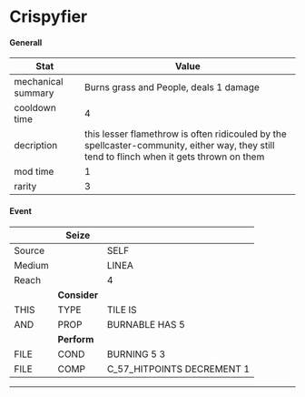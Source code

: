 

# **Crispyfier**


#### **Generall**
| Stat | Value | 
|  --  |  --  | 
| mechanical summary | Burns grass and People, deals 1 damage | 
| cooldown time | 4 | 
| decription | this lesser flamethrow is often ridicouled by the spellcaster-community, either way, they still tend to flinch when it gets thrown on them | 
| mod time | 1 | 
| rarity | 3 | 



#### **Event**
|  | **Seize** |  | 
|  --  |  --  |  --  | 
| Source |  | SELF | 
| Medium |  | LINEA | 
| Reach |  | 4 | 
|  | **Consider** |  | 
| THIS | TYPE | TILE IS | 
| AND | PROP | BURNABLE HAS 5 | 
|  | **Perform** |  | 
| FILE | COND | BURNING 5 3 | 
| FILE | COMP | C_57_HITPOINTS DECREMENT 1 | 

-----

